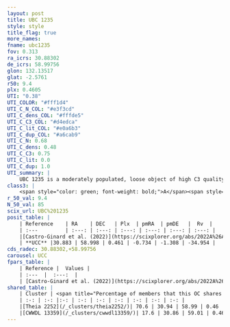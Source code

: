 ```yaml
---
layout: post
title: UBC 1235
style: style
title_flag: true
more_names: 
fname: ubc1235
fov: 0.313
ra_icrs: 30.88302
de_icrs: 58.99756
glon: 132.13517
glat: -2.5761
r50: 9.4
plx: 0.4605
UTI: "0.38"
UTI_COLOR: "#fff1d4"
UTI_C_N_COL: "#e3f3cd"
UTI_C_dens_COL: "#fffde5"
UTI_C_C3_COL: "#d4edca"
UTI_C_lit_COL: "#e0a6b3"
UTI_C_dup_COL: "#a6cab9"
UTI_C_N: 0.68
UTI_C_dens: 0.48
UTI_C_C3: 0.75
UTI_C_lit: 0.0
UTI_C_dup: 1.0
UTI_summary: |
    UBC 1235 is a moderately populated, loose object of high C3 quality. It was recently reported in the literature. This object shares a significant percentage of members with 2 later reported entries.
class3: |
    <span style="color: green; font-weight: bold;">A</span><span style="color: #FFC300; font-weight: bold;">B</span>
r_50_val: 9.4
N_50_val: 85
scix_url: UBC%201235
posit_table: |
    | Reference    | RA    | DEC   | Plx  | pmRA  | pmDE   |  Rv  |
    | :---         | :---: | :---: | :---: | :---: | :---: | :---: |
    |[Castro-Ginard et al. (2022)](https://scixplorer.org/abs/2022A%26A...661A.118C) | 30.94 | 58.98 | 0.47 | -0.73 | -1.29 | -- |
    | **UCC** |30.883 | 58.998 | 0.461 | -0.734 | -1.308 | -34.954 | 
cds_radec: 30.88302,+58.99756
carousel: UCC
fpars_table: |
    | Reference |  Values |
    | :---  |  :---:  |
    | [Castro-Ginard et al. (2022)](https://scixplorer.org/abs/2022A%26A...661A.118C) | `AV=1.264, Dist=2215, logAge=8.207` |
shared_table: |
    | Cluster | <span title="Percentage of members that this OC shares with the ones listed">%</span>   | RA   | DEC   | Plx   | pmRA  | pmDE  | Rv | UTI |
    | :-: | :-: |:-: | :-: | :-: | :-: | :-: | :-: | :-: |
    |[Theia 2252](/_clusters/theia2252/)| 70.6 | 30.94 | 58.99 | 0.46 | -0.72 | -1.32 | -34.95 |0.02 |
    |[CWWDL 13359](/_clusters/cwwdl13359/)| 17.6 | 30.86 | 59.01 | 0.46 | -0.81 | -1.2 | 62.06 |0.03 |
---
```

